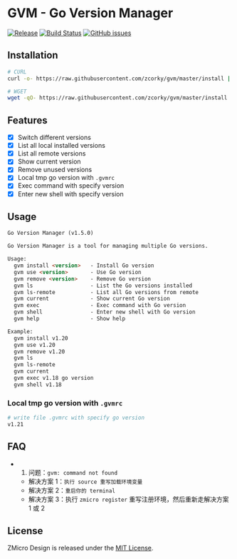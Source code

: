 # GVM - Go Version Manager

[![Release](https://img.shields.io/github/tag/zmicro-design/plugin-gvm.svg?label=Release)](https://github.com/zmicro-design/plugin-gvm/tags)
[![Build Status](https://github.com/zmicro-design/plugin-gvm/actions/workflows/ci.yml/badge.svg?branch=master)](https://github.com/zmicro-design/plugin-gvm/actions/workflows/ci.yml)
[![GitHub issues](https://img.shields.io/github/issues/zmicro-design/plugin-gvm.svg)](https://github.com/zmicro-design/plugin-gvm/issues)


## Installation

```bash
# CURL
curl -o- https://raw.githubusercontent.com/zcorky/gvm/master/install | bash

# WGET
wget -qO- https://raw.githubusercontent.com/zcorky/gvm/master/install | bash
```

## Features
* [x] Switch different versions
* [x] List all local installed versions
* [x] List all remote versions
* [x] Show current version
* [x] Remove unused versions
* [x] Local tmp go version with `.gvmrc`
* [x] Exec command with specify version
* [x] Enter new shell with specify version

## Usage

```markdown
Go Version Manager (v1.5.0)

Go Version Manager is a tool for managing multiple Go versions.

Usage:
  gvm install <version>   - Install Go version
  gvm use <version>       - Use Go version
  gvm remove <version>    - Remove Go version
  gvm ls                  - List the Go versions installed
  gvm ls-remote           - List all Go versions from remote
  gvm current             - Show current Go version
  gvm exec                - Exec command with Go version
  gvm shell               - Enter new shell with Go version
  gvm help                - Show help

Example:
  gvm install v1.20
  gvm use v1.20
  gvm remove v1.20
  gvm ls
  gvm ls-remote
  gvm current
  gvm exec v1.18 go version
  gvm shell v1.18
```

### Local tmp go version with `.gvmrc`

```bash
# write file .gvmrc with specify go version
v1.21
```

## FAQ
* 1. 问题：`gvm: command not found`
  * 解决方案 1：`执行 source 重写加载环境变量`
  * 解决方案 2：`重启你的 terminal`
  * 解决方案 3：执行 `zmicro register` 重写注册环境，然后重新走解决方案 1 或 2

## License
ZMicro Design is released under the [MIT License](./LICENSE).
